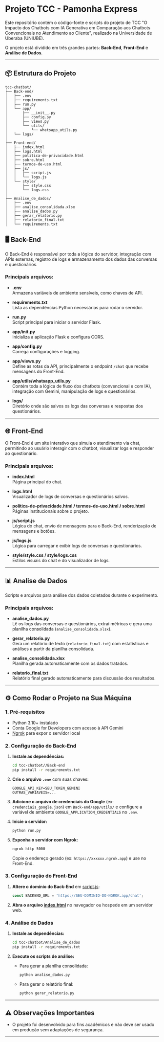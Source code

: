 # Projeto TCC - Pamonha Express

Este repositório contém o código-fonte e scripts do projeto de TCC "O Impacto dos Chatbots com IA Generativa em Comparação aos Chatbots Convencionais no Atendimento ao Cliente", realizado na Universidade de Uberaba (UNIUBE).

O projeto está dividido em três grandes partes: **Back-End**, **Front-End** e **Análise de Dados**.

---

## 📦 Estrutura do Projeto

````plaintext
tcc-chatbot/
├── Back-end/
│   ├── .env
│   ├── requirements.txt
│   ├── run.py
│   └── app/
│       ├── __init__.py
│       ├── config.py
│       ├── views.py
│       └── utils/
│           └── whatsapp_utils.py
│   └── logs/
│
├── Front-end/
│   ├── index.html
│   ├── logs.html
│   ├── politica-de-privacidade.html
│   ├── sobre.html
│   ├── termos-de-uso.html
│   ├── js/
│   │   ├── script.js
│   │   └── logs.js
│   └── style/
│       ├── style.css
│       └── logs.css
│
├── Analise_de_dados/
│   ├── .env
│   ├── analise_consolidada.xlsx
│   ├── analise_dados.py
│   ├── gerar_relatorio.py
│   ├── relatorio_final.txt
│   └── requirements.txt
````

## 🖥️ Back-End

O Back-End é responsável por toda a lógica do servidor, integração com APIs externas, registro de logs e armazenamento dos dados das conversas e questionários.

### Principais arquivos:

- **.env**  
  Armazena variáveis de ambiente sensíveis, como chaves de API.

- **requirements.txt**  
  Lista as dependências Python necessárias para rodar o servidor.

- **run.py**  
  Script principal para iniciar o servidor Flask.

- **app/__init__.py**  
  Inicializa a aplicação Flask e configura CORS.

- **app/config.py**  
  Carrega configurações e logging.

- **app/views.py**  
  Define as rotas da API, principalmente o endpoint `/chat` que recebe mensagens do Front-End.

- **app/utils/whatsapp_utils.py**  
  Contém toda a lógica de fluxo dos chatbots (convencional e com IA), integração com Gemini, manipulação de logs e questionários.

- **logs/**  
  Diretório onde são salvos os logs das conversas e respostas dos questionários.

---

## 🌐 Front-End

O Front-End é um site interativo que simula o atendimento via chat, permitindo ao usuário interagir com o chatbot, visualizar logs e responder ao questionário.

### Principais arquivos:

- **index.html**  
  Página principal do chat.

- **logs.html**  
  Visualizador de logs de conversas e questionários salvos.

- **politica-de-privacidade.html / termos-de-uso.html / sobre.html**  
  Páginas institucionais sobre o projeto.

- **js/script.js**  
  Lógica do chat, envio de mensagens para o Back-End, renderização de mensagens e botões.

- **js/logs.js**  
  Lógica para carregar e exibir logs de conversas e questionários.

- **style/style.css / style/logs.css**  
  Estilos visuais do chat e do visualizador de logs.

---

## 📊 Analise de Dados

Scripts e arquivos para análise dos dados coletados durante o experimento.

### Principais arquivos:

- **analise_dados.py**  
  Lê os logs das conversas e questionários, extrai métricas e gera uma planilha consolidada (`analise_consolidada.xlsx`).

- **gerar_relatorio.py**  
  Gera um relatório de texto (`relatorio_final.txt`) com estatísticas e análises a partir da planilha consolidada.

- **analise_consolidada.xlsx**  
  Planilha gerada automaticamente com os dados tratados.

- **relatorio_final.txt**  
  Relatório final gerado automaticamente para discussão dos resultados.

---

## ⚙️ Como Rodar o Projeto na Sua Máquina

### 1. Pré-requisitos

- Python 3.10+ instalado
- Conta Google for Developers com acesso à API Gemini
- [Ngrok](https://ngrok.com/) para expor o servidor local

### 2. Configuração do Back-End

1. **Instale as dependências:**
    ```sh
    cd tcc-chatbot//Back-end
    pip install -r requirements.txt
    ```

2. **Crie o arquivo `.env`** com suas chaves:
    ```
    GOOGLE_API_KEY=SEU_TOKEN_GEMINI
    OUTRAS_VARIAVEIS=...
    ```

3. **Adicione o arquivo de credenciais do Google** (ex: `credenciais_google.json`) em `Back-end/app/utils/` e configure a variável de ambiente `GOOGLE_APPLICATION_CREDENTIALS` no `.env`.

4. **Inicie o servidor:**
    ```sh
    python run.py
    ```

5. **Exponha o servidor com Ngrok:**
    ```sh
    ngrok http 5000
    ```
    Copie o endereço gerado (ex: `https://xxxxxx.ngrok.app`) e use no Front-End.

### 3. Configuração do Front-End

1. **Altere o domínio do Back-End** em [script.js](http://_vscodecontentref_/17):
    ```js
    const BACKEND_URL = 'https://SEU-DOMINIO-DO-NGROK.app/chat';
    ```
2. **Abra o arquivo [index.html](http://_vscodecontentref_/18)** no navegador ou hospede em um servidor web.

### 4. Análise de Dados

1. **Instale as dependências:**
    ```sh
    cd tcc-chatbot/Analise_de_dados
    pip install -r requirements.txt
    ```

2. **Execute os scripts de análise:**
    - Para gerar a planilha consolidada:
      ```sh
      python analise_dados.py
      ```
    - Para gerar o relatório final:
      ```sh
      python gerar_relatorio.py
      ```

---

## ⚠️ Observações Importantes

- O projeto foi desenvolvido para fins acadêmicos e não deve ser usado em produção sem adaptações de segurança.

---
